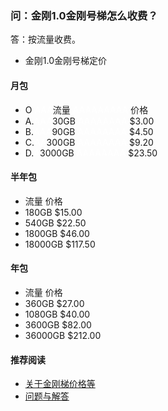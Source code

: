 ### 问：金刚1.0金刚号梯怎么收费？

答：按流量收费。

- 金刚1.0金刚号梯定价




#### 月包
- O <font color="White">AAA</font>流量<font color="White"> AAAAAAAAA </font>价格
- A.<font color="White">AAA</font>30GB<font color="White"> AAAAAAAA </font>$3.00
- B.<font color="White">AAA</font>90GB<font color="White"> AAAAAAAA </font>$4.50
- C.<font color="White">AA</font>300GB<font color="White"> AAAAAAAA </font>$9.20
- D.<font color="White">A</font>3000GB<font color="White"> AAAAAAAA </font>$23.50

#### 半年包
- 流量          价格
- 180GB        $15.00
- 540GB        $22.50
- 1800GB       $46.00
- 18000GB      $117.50

#### 年包
- 流量          价格
- 360GB        $27.00
- 1080GB       $40.00
- 3600GB       $82.00
- 36000GB      $212.00

#### 推荐阅读
- [关于金刚梯价格等](https://a2zitpro.github.io/web/列表-金刚梯价格)
- [问题与解答](https://a2zitpro.github.io/web/列表-问题与解答)
